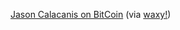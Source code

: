 ---
layout: post
wordpress_id: 1130
wordpress_url: http://noesbueno.com/?p=1130
date: '2011-05-16 17:07:56 -0500'
date_gmt: '2011-05-16 22:07:56 -0500'
body: |
  <p><a href="http://launch.is/blog/l019-bitcoin-p2p-currency-the-most-dangerous-project-weve-ev.html">Jason Calacanis on BitCoin</a> <span class="via">(via <a href="http://waxy.org/">waxy!</a>)</span></p>
---